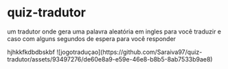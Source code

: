 # quiz-tradutor
um tradutor onde gera uma palavra aleatória em ingles para você traduzir e caso com alguns segundos de espera para você responder

<tr> hjhkkfkdbdbskbf</tr>
![jogotraduçao](https://github.com/Saraiva97/quiz-tradutor/assets/93497276/de60e8a9-e59e-46e8-b8b5-8ab7533b9ae8)

